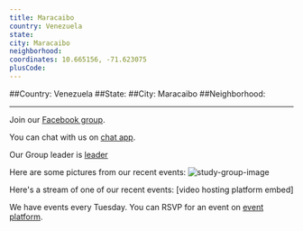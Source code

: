 ```yaml
---
title: Maracaibo
country: Venezuela
state: 
city: Maracaibo
neighborhood: 
coordinates: 10.665156, -71.623075
plusCode:
---
```


##Country: Venezuela
##State: 
##City: Maracaibo
##Neighborhood: 
*****
Join our [Facebook group](https://www.facebook.com/groups/free.code.camp.maracaibo).

You can chat with us on [chat app]().

Our Group leader is [leader]()

Here are some pictures from our recent events:
![study-group-image]()

Here's a stream of one of our recent events:
[video hosting platform embed]

We have events every Tuesday. You can RSVP for an event on [event platform]().

